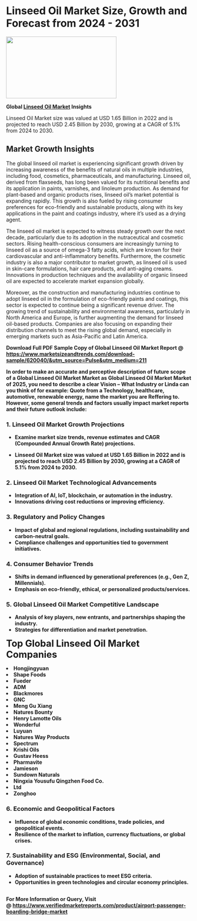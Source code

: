 <H1>Linseed Oil Market Size, Growth and Forecast from 2024 - 2031</H1><img class="aligncenter size-medium wp-image-584254" src="https://thirdeyenews.in/wp-content/uploads/2024/09/Global-Market-Research-300x168.jpeg" alt="" width="300" height="168" /><p><strong>Global&nbsp;<a href="https://www.marketsizeandtrends.com/download-sample/620040/&amp;utm_source=Pulse&amp;utm_medium=211">Linseed Oil Market</a> Insights</strong></p><p>Linseed Oil Market size was valued at USD 1.65 Billion in 2022 and is projected to reach USD 2.45 Billion by 2030, growing at a CAGR of 5.1% from 2024 to 2030.</p><p><h2>Market Growth Insights</h2> <p>The global linseed oil market is experiencing significant growth driven by increasing awareness of the benefits of natural oils in multiple industries, including food, cosmetics, pharmaceuticals, and manufacturing. Linseed oil, derived from flaxseeds, has long been valued for its nutritional benefits and its application in paints, varnishes, and linoleum production. As demand for plant-based and organic products rises, linseed oil’s market potential is expanding rapidly. This growth is also fueled by rising consumer preferences for eco-friendly and sustainable products, along with its key applications in the paint and coatings industry, where it’s used as a drying agent.</p> <p><strong></strong></p> <p>The linseed oil market is expected to witness steady growth over the next decade, particularly due to its adoption in the nutraceutical and cosmetic sectors. Rising health-conscious consumers are increasingly turning to linseed oil as a source of omega-3 fatty acids, which are known for their cardiovascular and anti-inflammatory benefits. Furthermore, the cosmetic industry is also a major contributor to market growth, as linseed oil is used in skin-care formulations, hair care products, and anti-aging creams. Innovations in production techniques and the availability of organic linseed oil are expected to accelerate market expansion globally.</p> <p>Moreover, as the construction and manufacturing industries continue to adopt linseed oil in the formulation of eco-friendly paints and coatings, this sector is expected to continue being a significant revenue driver. The growing trend of sustainability and environmental awareness, particularly in North America and Europe, is further augmenting the demand for linseed oil-based products. Companies are also focusing on expanding their distribution channels to meet the rising global demand, especially in emerging markets such as Asia-Pacific and Latin America.</p> <p><strong></p><p><span class=""><strong>Download Full PDF Sample Copy of Global Linseed Oil Market Report</strong> @ <a href="https://www.marketsizeandtrends.com/download-sample/620040/&amp;utm_source=Pulse&amp;utm_medium=211" target="_blank">https://www.marketsizeandtrends.com/download-sample/620040/&amp;utm_source=Pulse&amp;utm_medium=211</a></span></p><p>In order to make an accurate and perceptive description of future scope of a Global&nbsp;Linseed Oil Market Market as Global&nbsp;Linseed Oil Market Market of 2025, you need to describe a clear Vision &ndash; What Industry or Linda can you think of for example: Quote from a Technology, healthcare, automotive, renewable energy, name the market you are Reffering to. However, some general trends and factors usually impact market reports and their future outlook include:</p><h3>1.&nbsp;<strong>Linseed Oil Market Growth Projections</strong></h3><ul><li>Examine market size trends, revenue estimates and CAGR (Compounded Annual Growth Rate) projections.</li><li><p>Linseed Oil Market size was valued at USD 1.65 Billion in 2022 and is projected to reach USD 2.45 Billion by 2030, growing at a CAGR of 5.1% from 2024 to 2030.</p></li></ul><h3>2.&nbsp;<strong>Linseed Oil Market Technological Advancements</strong></h3><ul><li>Integration of AI, IoT, blockchain, or automation in the industry.</li><li>Innovations driving cost reductions or improving efficiency.</li></ul><h3>3.&nbsp;<strong>Regulatory and Policy Changes</strong></h3><ul><li>Impact of global and regional regulations, including sustainability and carbon-neutral goals.</li><li>Compliance challenges and opportunities tied to government initiatives.</li></ul><h3>4.&nbsp;<strong>Consumer Behavior Trends</strong></h3><ul><li>Shifts in demand influenced by generational preferences (e.g., Gen Z, Millennials).</li><li>Emphasis on eco-friendly, ethical, or personalized products/services.</li></ul><h3>5.&nbsp;<strong>Global Linseed Oil Market Competitive Landscape</strong></h3><ul><li>Analysis of key players, new entrants, and partnerships shaping the industry.</li><li>Strategies for differentiation and market penetration.</li></ul><p data-pm-slice="1 1 []"><span style="color: inherit; font-family: inherit; font-size: 25px;">Top Global Linseed Oil Market Companies</span></p><div class="" data-test-id=""><p><li>Hongjingyuan</li><li> Shape Foods</li><li> Fueder</li><li> ADM</li><li> Blackmores</li><li> GNC</li><li> Meng Gu Xiang</li><li> Natures Bounty</li><li> Henry Lamotte Oils</li><li> Wonderful</li><li> Luyuan</li><li> Natures Way Products</li><li> Spectrum</li><li> Krishi Oils</li><li> Gustav Heess</li><li> Pharmavite</li><li> Jamieson</li><li> Sundown Naturals</li><li> Ningxia Yousufu Qingzhen Food Co.</li><li>Ltd</li><li> Zonghoo</li></p></div><h3>6.&nbsp;<strong>Economic and Geopolitical Factors</strong></h3><ul><li>Influence of global economic conditions, trade policies, and geopolitical events.</li><li>Resilience of the market to inflation, currency fluctuations, or global crises.</li></ul><h3>7.&nbsp;<strong>Sustainability and ESG (Environmental, Social, and Governance)</strong></h3><ul><li>Adoption of sustainable practices to meet ESG criteria.</li><li>Opportunities in green technologies and circular economy principles.</li></ul><h2><strong style="font-size: 14px;">For More Information or Query, Visit @&nbsp;</strong><a style="background-color: #ffffff; font-size: 14px;" href="https://www.marketsizeandtrends.com/report/linseed-oil-market/" target="_blank">https://www.verifiedmarketreports.com/product/airport-passenger-boarding-bridge-market</a></h2>

